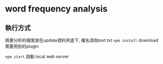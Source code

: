 # word frequency analysis

## 執行方式

將要分析的檔案放在update資料夾底下, 檔名須為text.txt
`npm install` download 需要用到的plugin

`npm start` 啟動 local web server
